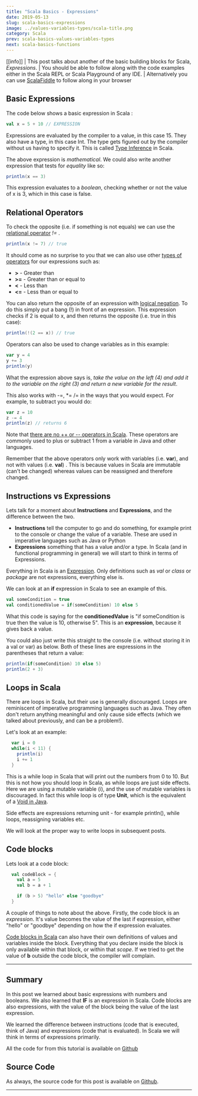 ```yaml
---
title: "Scala Basics - Expressions"
date: 2019-05-13
slug: scala-basics-expressions
image: ../values-variables-types/scala-title.png
category: Scala
prev: scala-basics-values-variables-types
next: scala-basics-functions
---
```


[[info]]
| This post talks about another of the basic building blocks for Scala, _Expressions_.
| You should be able to follow along with the code examples either in the Scala REPL or Scala Playground of any IDE.
| Alternatively you can use [ScalaFiddle](https://scalafiddle.io/) to follow along in your browser

## Basic Expressions

The code below shows a basic expression in Scala :

```scala
val x = 5 + 10 // EXPRESSION
```

Expressions are evaluated by the compiler to a value, in this case 15. They also have a type, in this case Int. The type gets figured out by the compiler without us having to specify it. This is called [Type Inference](https://docs.scala-lang.org/tour/local-type-inference.html) in Scala.

The above expression is _mathematical_. We could also write another expression that tests for _equality_ like so:

```scala
println(x == 3)
```

This expression evaluates to a _boolean_, checking whether or not the value of x is 3, which in this case is false.

## Relational Operators

To check the opposite (i.e. if something is not equals) we can use the [relational operator](https://www.tutorialspoint.com/scala/scala_operators.htm) _!=_ .

```scala
println(x != 7) // true
```

It should come as no surprise to you that we can also use other [types of operators](https://www.tutorialspoint.com/scala/scala_operators.htm) for our expressions such as:

- **>** - Greater than
- **>=** - Greater than or equal to
- **<** - Less than
- **<=** - Less than or equal to

You can also return the opposite of an expression with [logical negation](https://www.tutorialspoint.com/scala/scala_logical_operators.htm). To do this simply put a bang (!) in front of an expression. This expression checks if 2 is equal to x, and then returns the opposite (i.e. true in this case):

```scala
println(!(2 == x)) // true
```

Operators can also be used to change variables as in this example:

```scala
var y = 4
y += 3
println(y)
```

What the expression above says is, _take the value on the left (4) and add it to the variable on the right (3) and return a new variable for the result_.

This also works with -=, \*= /= in the ways that you would expect. For example, to subtract you would do:

```scala
var z = 10
z -= 4
println(z) // returns 6
```

Note that [there are no ++ or -- operators in Scala](https://alvinalexander.com/scala/no-increment-decrement-operators-in-scala). These operators are commonly used to plus or subtract 1 from a variable in Java and other languages.

Remember that the above operators only work with variables (i.e. **var**), and not with values (i.e. **val**) . This is because values in Scala are immutable (can't be changed) whereas values can be reassigned and therefore changed.

## Instructions vs Expressions

Lets talk for a moment about **Instructions** and **Expressions**, and the difference between the two.

- **Instructions** tell the computer to go and do something, for example print to the console or change the value of a variable. These are used in imperative languages such as Java or Python
- **Expressions** something that has a value and/or a type. In Scala (and in functional programming in general) we will start to think in terms of Expressions.

Everything in Scala is an [Expression](https://scala-lang.org/files/archive/spec/2.12/06-expressions.html). Only definitions such as _val_ or _class_ or _package_ are not expressions, everything else is.

We can look at an **if** expression in Scala to see an example of this.

```scala
val someCondition = true
val conditionedValue = if(someCondition) 10 else 5
```

What this code is saying for the **conditionedValue** is "if someCondition is true then the value is 10, otherwise 5". This is an **expression**, because it gives back a value.

You could also just write this straight to the console (i.e. without storing it in a val or var) as below. Both of these lines are expressions in the parentheses that return a value:

```scala
println(if(someCondition) 10 else 5)
println(2 + 3)
```

## Loops in Scala

There are loops in Scala, but their use is generally discouraged. Loops are reminiscent of imperative programming languages such as Java. They often don't return anything meaningful and only cause side effects (which we talked about previously, and can be a problem!).

Let's look at an example:

```scala
  var i = 0
  while(i < 11) {
    println(i)
    i += 1
  }
```

This is a while loop in Scala that will print out the numbers from 0 to 10. But this is not how you should loop in Scala, as while loops are just side effects. Here we are using a mutable variable (i), and the use of mutable variables is discouraged. In fact this while loop is of type **Unit**, which is the equivalent of a [Void in Java](https://www.quora.com/What-is-the-meaning-of-void-in-java).

Side effects are expressions returning unit - for example println(), while loops, reassigning variables etc.

We will look at the proper way to write loops in subsequent posts.

## Code blocks

Lets look at a code block:

```scala
  val codeBlock = {
    val a = 5
    val b = a + 1

    if (b > 5) "hello" else "goodbye"
  }
```

A couple of things to note about the above. Firstly, the code block is an _expression_. It's value becomes the value of the last if expression, either "hello" or "goodbye" depending on how the if expression evaluates.

[Code blocks in Scala](http://www.java2s.com/Tutorials/Java/Scala/0080__Scala_Code_Blocks.htm) can also have their own definitions of values and variables inside the block. Everything that you declare inside the block is only available within that block, or within that _scope_. If we tried to get the value of **b** outside the code block, the compiler will complain.

---

## Summary

In this post we learned about basic expressions with numbers and booleans. We also learned that **IF** is an expression in Scala. Code blocks are also expressions, with the value of the block being the value of the last expression.

We learned the difference between instructions (code that is executed, think of Java) and expressions (code that is evaluated). In Scala we will think in terms of expressions primarily.

All the code for from this tutorial is available on [Github](https://github.com/james-willett/ScalaBlog/blob/master/src/scalaBasics/absoluteBasics/Expressions.scala)

## Source Code

As always, the source code for this post is available on [Github](https://github.com/james-willett/ScalaBlog/blob/master/src/scalaBasics/absoluteBasics/Expressions.scala).

---

